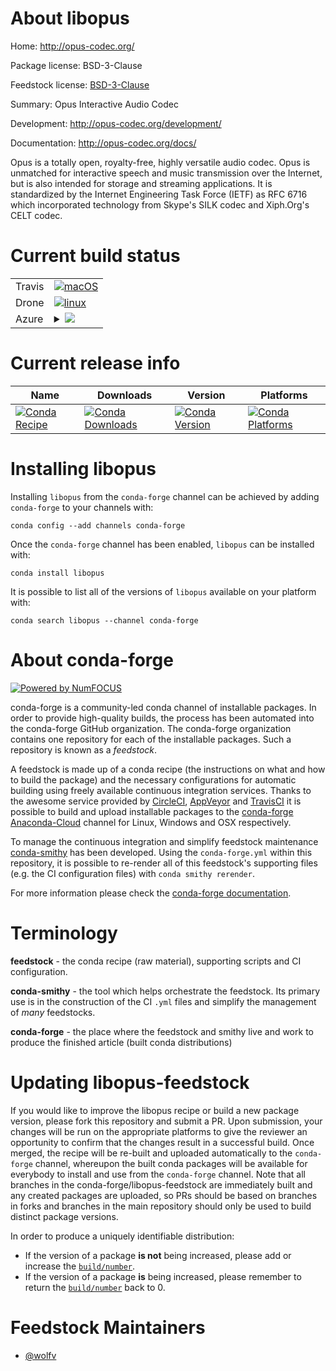 About libopus
=============

Home: http://opus-codec.org/

Package license: BSD-3-Clause

Feedstock license: [BSD-3-Clause](https://github.com/conda-forge/libopus-feedstock/blob/master/LICENSE.txt)

Summary: Opus Interactive Audio Codec

Development: http://opus-codec.org/development/

Documentation: http://opus-codec.org/docs/

Opus is a totally open, royalty-free, highly versatile
audio codec. Opus is unmatched for interactive speech
and music transmission over the Internet, but is also
intended for storage and streaming applications. It is
standardized by the Internet Engineering Task Force
(IETF) as RFC 6716 which incorporated technology from
Skype's SILK codec and Xiph.Org's CELT codec.


Current build status
====================


<table><tr>
    <td>Travis</td>
    <td>
      <a href="https://travis-ci.com/conda-forge/libopus-feedstock">
        <img alt="macOS" src="https://img.shields.io/travis/com/conda-forge/libopus-feedstock/master.svg?label=macOS">
      </a>
    </td>
  </tr><tr>
    <td>Drone</td>
    <td>
      <a href="https://cloud.drone.io/conda-forge/libopus-feedstock">
        <img alt="linux" src="https://img.shields.io/drone/build/conda-forge/libopus-feedstock/master.svg?label=Linux">
      </a>
    </td>
  </tr>
    
  <tr>
    <td>Azure</td>
    <td>
      <details>
        <summary>
          <a href="https://dev.azure.com/conda-forge/feedstock-builds/_build/latest?definitionId=11330&branchName=master">
            <img src="https://dev.azure.com/conda-forge/feedstock-builds/_apis/build/status/libopus-feedstock?branchName=master">
          </a>
        </summary>
        <table>
          <thead><tr><th>Variant</th><th>Status</th></tr></thead>
          <tbody><tr>
              <td>linux_64</td>
              <td>
                <a href="https://dev.azure.com/conda-forge/feedstock-builds/_build/latest?definitionId=11330&branchName=master">
                  <img src="https://dev.azure.com/conda-forge/feedstock-builds/_apis/build/status/libopus-feedstock?branchName=master&jobName=linux&configuration=linux_64_" alt="variant">
                </a>
              </td>
            </tr><tr>
              <td>linux_aarch64</td>
              <td>
                <a href="https://dev.azure.com/conda-forge/feedstock-builds/_build/latest?definitionId=11330&branchName=master">
                  <img src="https://dev.azure.com/conda-forge/feedstock-builds/_apis/build/status/libopus-feedstock?branchName=master&jobName=linux&configuration=linux_aarch64_" alt="variant">
                </a>
              </td>
            </tr><tr>
              <td>linux_ppc64le</td>
              <td>
                <a href="https://dev.azure.com/conda-forge/feedstock-builds/_build/latest?definitionId=11330&branchName=master">
                  <img src="https://dev.azure.com/conda-forge/feedstock-builds/_apis/build/status/libopus-feedstock?branchName=master&jobName=linux&configuration=linux_ppc64le_" alt="variant">
                </a>
              </td>
            </tr><tr>
              <td>osx_64</td>
              <td>
                <a href="https://dev.azure.com/conda-forge/feedstock-builds/_build/latest?definitionId=11330&branchName=master">
                  <img src="https://dev.azure.com/conda-forge/feedstock-builds/_apis/build/status/libopus-feedstock?branchName=master&jobName=osx&configuration=osx_64_" alt="variant">
                </a>
              </td>
            </tr><tr>
              <td>win_64</td>
              <td>
                <a href="https://dev.azure.com/conda-forge/feedstock-builds/_build/latest?definitionId=11330&branchName=master">
                  <img src="https://dev.azure.com/conda-forge/feedstock-builds/_apis/build/status/libopus-feedstock?branchName=master&jobName=win&configuration=win_64_" alt="variant">
                </a>
              </td>
            </tr>
          </tbody>
        </table>
      </details>
    </td>
  </tr>
</table>

Current release info
====================

| Name | Downloads | Version | Platforms |
| --- | --- | --- | --- |
| [![Conda Recipe](https://img.shields.io/badge/recipe-libopus-green.svg)](https://anaconda.org/conda-forge/libopus) | [![Conda Downloads](https://img.shields.io/conda/dn/conda-forge/libopus.svg)](https://anaconda.org/conda-forge/libopus) | [![Conda Version](https://img.shields.io/conda/vn/conda-forge/libopus.svg)](https://anaconda.org/conda-forge/libopus) | [![Conda Platforms](https://img.shields.io/conda/pn/conda-forge/libopus.svg)](https://anaconda.org/conda-forge/libopus) |

Installing libopus
==================

Installing `libopus` from the `conda-forge` channel can be achieved by adding `conda-forge` to your channels with:

```
conda config --add channels conda-forge
```

Once the `conda-forge` channel has been enabled, `libopus` can be installed with:

```
conda install libopus
```

It is possible to list all of the versions of `libopus` available on your platform with:

```
conda search libopus --channel conda-forge
```


About conda-forge
=================

[![Powered by NumFOCUS](https://img.shields.io/badge/powered%20by-NumFOCUS-orange.svg?style=flat&colorA=E1523D&colorB=007D8A)](http://numfocus.org)

conda-forge is a community-led conda channel of installable packages.
In order to provide high-quality builds, the process has been automated into the
conda-forge GitHub organization. The conda-forge organization contains one repository
for each of the installable packages. Such a repository is known as a *feedstock*.

A feedstock is made up of a conda recipe (the instructions on what and how to build
the package) and the necessary configurations for automatic building using freely
available continuous integration services. Thanks to the awesome service provided by
[CircleCI](https://circleci.com/), [AppVeyor](https://www.appveyor.com/)
and [TravisCI](https://travis-ci.com/) it is possible to build and upload installable
packages to the [conda-forge](https://anaconda.org/conda-forge)
[Anaconda-Cloud](https://anaconda.org/) channel for Linux, Windows and OSX respectively.

To manage the continuous integration and simplify feedstock maintenance
[conda-smithy](https://github.com/conda-forge/conda-smithy) has been developed.
Using the ``conda-forge.yml`` within this repository, it is possible to re-render all of
this feedstock's supporting files (e.g. the CI configuration files) with ``conda smithy rerender``.

For more information please check the [conda-forge documentation](https://conda-forge.org/docs/).

Terminology
===========

**feedstock** - the conda recipe (raw material), supporting scripts and CI configuration.

**conda-smithy** - the tool which helps orchestrate the feedstock.
                   Its primary use is in the construction of the CI ``.yml`` files
                   and simplify the management of *many* feedstocks.

**conda-forge** - the place where the feedstock and smithy live and work to
                  produce the finished article (built conda distributions)


Updating libopus-feedstock
==========================

If you would like to improve the libopus recipe or build a new
package version, please fork this repository and submit a PR. Upon submission,
your changes will be run on the appropriate platforms to give the reviewer an
opportunity to confirm that the changes result in a successful build. Once
merged, the recipe will be re-built and uploaded automatically to the
`conda-forge` channel, whereupon the built conda packages will be available for
everybody to install and use from the `conda-forge` channel.
Note that all branches in the conda-forge/libopus-feedstock are
immediately built and any created packages are uploaded, so PRs should be based
on branches in forks and branches in the main repository should only be used to
build distinct package versions.

In order to produce a uniquely identifiable distribution:
 * If the version of a package **is not** being increased, please add or increase
   the [``build/number``](https://conda.io/docs/user-guide/tasks/build-packages/define-metadata.html#build-number-and-string).
 * If the version of a package **is** being increased, please remember to return
   the [``build/number``](https://conda.io/docs/user-guide/tasks/build-packages/define-metadata.html#build-number-and-string)
   back to 0.

Feedstock Maintainers
=====================

* [@wolfv](https://github.com/wolfv/)

